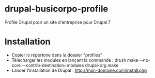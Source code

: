 drupal-busicorpo-profile
========================

Profile Drupal pour un site d'entreprise pour Drupal 7

# Installation
* Copier le répertoire dans le dossier "profiles" 
* Télécharger les modules en lançant la commande : drush make --no-core --contrib-destination=modules drupal-org.make
* Lancer l'installation de Drupal : http://mon-domaine.com/install.php

